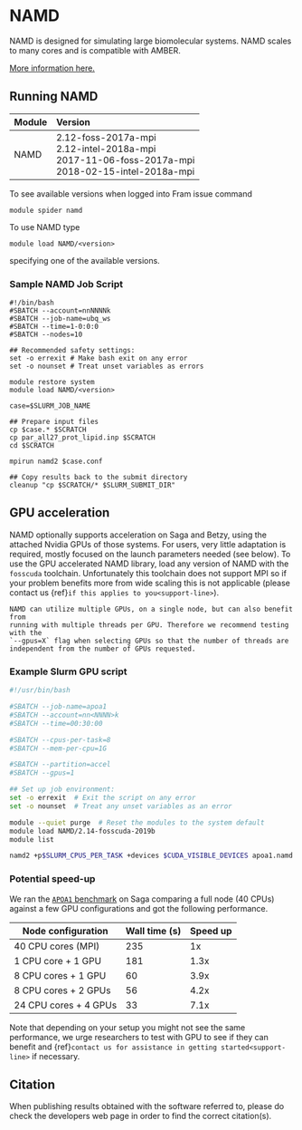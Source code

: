 # NAMD
NAMD is designed for simulating large biomolecular systems. NAMD scales to many cores and is compatible with AMBER.

[More information here.](https://www.ks.uiuc.edu/Research/namd/)

## Running NAMD

| Module     | Version     |
| :------------- | :------------- |
| NAMD |2.12-foss-2017a-mpi <br>2.12-intel-2018a-mpi <br>2017-11-06-foss-2017a-mpi <br>2018-02-15-intel-2018a-mpi <br>|

To see available versions when logged into Fram issue command

    module spider namd

To use NAMD type

    module load NAMD/<version>

specifying one of the available versions.

### Sample NAMD Job Script
```
#!/bin/bash
#SBATCH --account=nnNNNNk
#SBATCH --job-name=ubq_ws
#SBATCH --time=1-0:0:0
#SBATCH --nodes=10

## Recommended safety settings:
set -o errexit # Make bash exit on any error
set -o nounset # Treat unset variables as errors

module restore system
module load NAMD/<version>

case=$SLURM_JOB_NAME

## Prepare input files
cp $case.* $SCRATCH
cp par_all27_prot_lipid.inp $SCRATCH
cd $SCRATCH

mpirun namd2 $case.conf

## Copy results back to the submit directory
cleanup "cp $SCRATCH/* $SLURM_SUBMIT_DIR"
```

## GPU acceleration

NAMD optionally supports acceleration on Saga and Betzy, using the attached
Nvidia GPUs of those systems. For users, very little adaptation is required,
mostly focused on the launch parameters needed (see below). To use the GPU
accelerated NAMD library, load any version of NAMD with the `fosscuda`
toolchain. Unfortunately this toolchain does not support MPI so if your problem
benefits more from wide scaling this is not applicable (please contact us
{ref}`if this applies to you<support-line>`).

```{note}
NAMD can utilize multiple GPUs, on a single node, but can also benefit from
running with multiple threads per GPU. Therefore we recommend testing with the
`--gpus=X` flag when selecting GPUs so that the number of threads are
independent from the number of GPUs requested.
```

### Example Slurm GPU script

```bash
#!/usr/bin/bash

#SBATCH --job-name=apoa1
#SBATCH --account=nn<NNNN>k
#SBATCH --time=00:30:00

#SBATCH --cpus-per-task=8
#SBATCH --mem-per-cpu=1G

#SBATCH --partition=accel
#SBATCH --gpus=1

## Set up job environment:
set -o errexit  # Exit the script on any error
set -o nounset  # Treat any unset variables as an error

module --quiet purge  # Reset the modules to the system default
module load NAMD/2.14-fosscuda-2019b
module list

namd2 +p$SLURM_CPUS_PER_TASK +devices $CUDA_VISIBLE_DEVICES apoa1.namd
```

### Potential speed-up

We ran the [`APOA1`
benchmark](https://www.ks.uiuc.edu/Research/namd/utilities/apoa1/) on Saga
comparing a full node (40 CPUs) against a few GPU configurations and got the
following performance.

| Node configuration | Wall time (s) | Speed up |
|--------------------|---------------|----------|
| 40 CPU cores (MPI) | 235 | 1x |
| 1 CPU core + 1 GPU | 181 | 1.3x |
| 8 CPU cores + 1 GPU | 60 | 3.9x |
| 8 CPU cores + 2 GPUs | 56 | 4.2x |
| 24 CPU cores + 4 GPUs | 33 | 7.1x |

Note that depending on your setup you might not see the same performance, we
urge researchers to test with GPU to see if they can benefit and
{ref}`contact us for assistance in getting started<support-line>` if necessary.

## Citation

When publishing results obtained with the software referred to, please do check the developers web page in order to find the correct citation(s).
